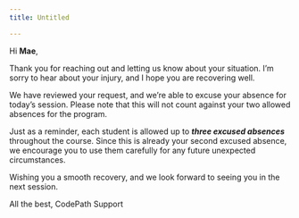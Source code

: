 ```yaml
---
title: Untitled

---
```


Hi **Mae**,

Thank you for reaching out and letting us know about your situation. I’m sorry to hear about your injury, and I hope you are recovering well.

We have reviewed your request, and we’re able to excuse your absence for today’s session. Please note that this will not count against your two allowed absences for the program.

Just as a reminder, each student is allowed up to ***three excused absences*** throughout the course. Since this is already your second excused absence, we encourage you to use them carefully for any future unexpected circumstances.

Wishing you a smooth recovery, and we look forward to seeing you in the next session.


All the best,
CodePath Support
